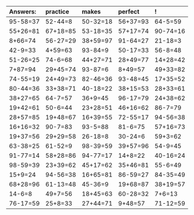| Answers: | practice | makes | perfect | ! |
| :--- | :--- | :--- | :--- | :--- |
| 95-58=37 | 52-44=8 | 50-32=18 | 56+37=93 | 64-5=59 | 
| 55+26=81 | 67+18=85 | 53-18=35 | 57+17=74 | 90-74=16 | 
| 8+66=74 | 56-27=29 | 38+59=97 | 91-64=27 | 21-18=3 | 
| 42-9=33 | 4+59=63 | 93-84=9 | 50-17=33 | 56-8=48 | 
| 51-26=25 | 74-6=68 | 44+27=71 | 28+49=77 | 14+28=42 | 
| 7+87=94 | 29+45=74 | 93-87=6 | 8+49=57 | 49+33=82 | 
| 74-55=19 | 24+49=73 | 82-46=36 | 93-48=45 | 17+35=52 | 
| 80-44=36 | 33+38=71 | 40-18=22 | 38+15=53 | 28+33=61 | 
| 38+27=65 | 64-7=57 | 36+9=45 | 96-17=79 | 24+38=62 | 
| 19+42=61 | 50-6=44 | 23+28=51 | 46+16=62 | 86-7=79 | 
| 28+57=85 | 19+48=67 | 16+39=55 | 72-55=17 | 94-56=38 | 
| 16+16=32 | 90-7=83 | 93-5=88 | 81-6=75 | 57+16=73 | 
| 19+37=56 | 29+29=58 | 26-18=8 | 30-24=6 | 59+3=62 | 
| 63-38=25 | 61-52=9 | 98-39=59 | 39+57=96 | 54-9=45 | 
| 91-77=14 | 58+28=86 | 94-77=17 | 14+8=22 | 40-16=24 | 
| 98-59=39 | 23+39=62 | 45+17=62 | 35+46=81 | 55-6=49 | 
| 15+9=24 | 94-56=38 | 16+65=81 | 86-59=27 | 84-35=49 | 
| 68+28=96 | 61-13=48 | 45-36=9 | 19+68=87 | 38+19=57 | 
| 14-6=8 | 49+7=56 | 18+45=63 | 60-28=32 | 7+6=13 | 
| 76-17=59 | 25+8=33 | 27+44=71 | 9+48=57 | 71-12=59 | 

